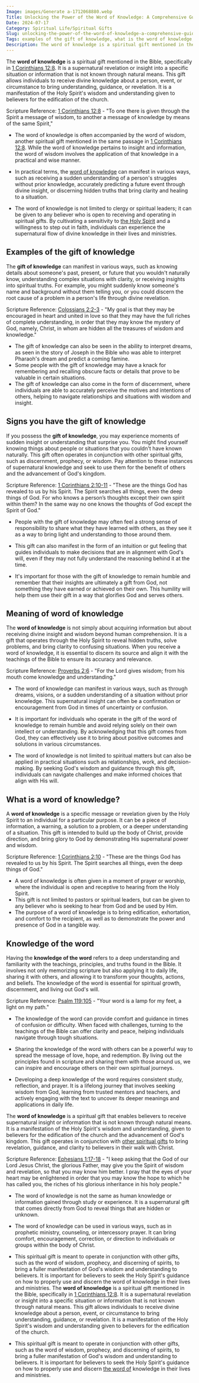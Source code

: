 ```yaml
---
Image: images/Generate a-1712068880.webp
Title: Unlocking the Power of the Word of Knowledge: A Comprehensive Guide for Christian Believers
Date: 2024-07-17
Category: Spiritual Life/Spiritual Gifts
Slug: unlocking-the-power-of-the-word-of-knowledge-a-comprehensive-guide-for-christian-believers
Tags: examples of the gift of knowledge, what is the word of knowledge, knowledge of the word, signs you have the gift of knowledge, meaning of word of knowledge, what is a word of knowledge, what is word of knowledge, word of knowledge meaning, spiritual life, spiritual gifts
Description: The word of knowledge is a spiritual gift mentioned in the Bible specifically in 1 Corinthians 128 It is a supernatural revelation or insight into a specific situation or information that is not known through natural means This gift allows individuals to receive divine knowledge about a person event or
---
```


The **word of knowledge** is a spiritual gift mentioned in the Bible, specifically in [1 Corinthians 12:8](https://www.bibleref.com/1-Corinthians/12/1-Corinthians-12-8.html). It is a supernatural revelation or insight into a specific situation or information that is not known through natural means. This gift allows individuals to receive divine knowledge about a person, event, or circumstance to bring understanding, guidance, or revelation. It is a manifestation of the Holy Spirit's wisdom and understanding given to believers for the edification of the church.

Scripture Reference: [1 Corinthians 12:8](https://www.bibleref.com/1-Corinthians/12/1-Corinthians-12-8.html) - "To one there is given through the Spirit a message of wisdom, to another a message of knowledge by means of the same Spirit,"

- The word of knowledge is often accompanied by the word of wisdom, another spiritual gift mentioned in the same passage in [1 Corinthians 12:8](https://www.bibleref.com/1-Corinthians/12/1-Corinthians-12-8.html). While the word of knowledge pertains to insight and information, the word of wisdom involves the application of that knowledge in a practical and wise manner.

- In practical terms, the [word of knowledge](/unlocking-your-divine-potential-comprehensive-guide-spiritual-gifts) can manifest in various ways, such as receiving a sudden understanding of a person's struggles without prior knowledge, accurately predicting a future event through divine insight, or discerning hidden truths that bring clarity and healing to a situation.

- The word of knowledge is not limited to clergy or spiritual leaders; it can be given to any believer who is open to receiving and operating in spiritual gifts. By cultivating a sensitivity to [the Holy Spirit](/praying-for-a-sick-friend-discovering-hope-and-comfort-through-faith) and a willingness to step out in faith, individuals can experience the supernatural flow of divine knowledge in their lives and ministries.

## Examples of the gift of knowledge

The **gift of knowledge** can manifest in various ways, such as knowing details about someone's past, present, or future that you wouldn't naturally know, understanding complex situations with clarity, or receiving insights into spiritual truths. For example, you might suddenly know someone's name and background without them telling you, or you could discern the root cause of a problem in a person's life through divine revelation.

Scripture Reference: [Colossians 2:2-3](https://www.bibleref.com/Colossians/2/Colossians-2-2.html) - "My goal is that they may be encouraged in heart and united in love so that they may have the full riches of complete understanding, in order that they may know the mystery of God, namely, Christ, in whom are hidden all the treasures of wisdom and knowledge."

- The gift of knowledge can also be seen in the ability to interpret dreams, as seen in the story of Joseph in the Bible who was able to interpret Pharaoh's dream and predict a coming famine.
- Some people with the gift of knowledge may have a knack for remembering and recalling obscure facts or details that prove to be valuable in certain situations.
- The gift of knowledge can also come in the form of discernment, where individuals are able to accurately perceive the motives and intentions of others, helping to navigate relationships and situations with wisdom and insight.

## Signs you have the gift of knowledge

If you possess the **gift of knowledge**, you may experience moments of sudden insight or understanding that surprise you. You might find yourself knowing things about people or situations that you couldn't have known naturally. This gift often operates in conjunction with other spiritual gifts, such as discernment, prophecy, or wisdom. Pay attention to these instances of supernatural knowledge and seek to use them for the benefit of others and the advancement of God's kingdom.

Scripture Reference: [1 Corinthians 2:10-11](https://www.bibleref.com/1-Corinthians/2/1-Corinthians-2-10.html) - "These are the things God has revealed to us by his Spirit. The Spirit searches all things, even the deep things of God. For who knows a person’s thoughts except their own spirit within them? In the same way no one knows the thoughts of God except the Spirit of God."

- People with the gift of knowledge may often feel a strong sense of responsibility to share what they have learned with others, as they see it as a way to bring light and understanding to those around them.

- This gift can also manifest in the form of an intuition or gut feeling that guides individuals to make decisions that are in alignment with God's will, even if they may not fully understand the reasoning behind it at the time.

- It's important for those with the gift of knowledge to remain humble and remember that their insights are ultimately a gift from God, not something they have earned or achieved on their own. This humility will help them use their gift in a way that glorifies God and serves others.

## Meaning of word of knowledge

The **word of knowledge** is not simply about acquiring information but about receiving divine insight and wisdom beyond human comprehension. It is a gift that operates through the Holy Spirit to reveal hidden truths, solve problems, and bring clarity to confusing situations. When you receive a word of knowledge, it is essential to discern its source and align it with the teachings of the Bible to ensure its accuracy and relevance.

Scripture Reference: [Proverbs 2:6](https://www.bibleref.com/Proverbs/2/Proverbs-2-6.html) - "For the Lord gives wisdom; from his mouth come knowledge and understanding."

- The word of knowledge can manifest in various ways, such as through dreams, visions, or a sudden understanding of a situation without prior knowledge. This supernatural insight can often be a confirmation or encouragement from God in times of uncertainty or confusion.

- It is important for individuals who operate in the gift of the word of knowledge to remain humble and avoid relying solely on their own intellect or understanding. By acknowledging that this gift comes from God, they can effectively use it to bring about positive outcomes and solutions in various circumstances.

- The word of knowledge is not limited to spiritual matters but can also be applied in practical situations such as relationships, work, and decision-making. By seeking God's wisdom and guidance through this gift, individuals can navigate challenges and make informed choices that align with His will.

## What is a word of knowledge?

A **word of knowledge** is a specific message or revelation given by the Holy Spirit to an individual for a particular purpose. It can be a piece of information, a warning, a solution to a problem, or a deeper understanding of a situation. This gift is intended to build up the body of Christ, provide direction, and bring glory to God by demonstrating His supernatural power and wisdom.

Scripture Reference: [1 Corinthians 2:10](https://www.bibleref.com/1-Corinthians/2/1-Corinthians-2-10.html) - "These are the things God has revealed to us by his Spirit. The Spirit searches all things, even the deep things of God."

- A word of knowledge is often given in a moment of prayer or worship, where the individual is open and receptive to hearing from the Holy Spirit.
- This gift is not limited to pastors or spiritual leaders, but can be given to any believer who is seeking to hear from God and be used by Him.
- The purpose of a word of knowledge is to bring edification, exhortation, and comfort to the recipient, as well as to demonstrate the power and presence of God in a tangible way.

## Knowledge of the word

Having the **knowledge of the word** refers to a deep understanding and familiarity with the teachings, principles, and truths found in the Bible. It involves not only memorizing scripture but also applying it to daily life, sharing it with others, and allowing it to transform your thoughts, actions, and beliefs. The knowledge of the word is essential for spiritual growth, discernment, and living out God's will.

Scripture Reference: [Psalm 119:105](https://www.bibleref.com/Psalm/119/Psalm-119-105.html) - "Your word is a lamp for my feet, a light on my path."

- The knowledge of the word can provide comfort and guidance in times of confusion or difficulty. When faced with challenges, turning to the teachings of the Bible can offer clarity and peace, helping individuals navigate through tough situations.

- Sharing the knowledge of the word with others can be a powerful way to spread the message of love, hope, and redemption. By living out the principles found in scripture and sharing them with those around us, we can inspire and encourage others on their own spiritual journeys.

- Developing a deep knowledge of the word requires consistent study, reflection, and prayer. It is a lifelong journey that involves seeking wisdom from God, learning from trusted mentors and teachers, and actively engaging with the text to uncover its deeper meanings and applications in daily life.

The **word of knowledge** is a spiritual gift that enables believers to receive supernatural insight or information that is not known through natural means. It is a manifestation of the Holy Spirit's wisdom and understanding, given to believers for the edification of the church and the advancement of God's kingdom. This gift operates in conjunction with [other spiritual gifts](/unveiling-the-prophetic-gift-meaning-and-relevance-for-christian-believers) to bring revelation, guidance, and clarity to believers in their walk with Christ.

Scripture Reference: [Ephesians 1:17-18](https://www.bibleref.com/Ephesians/1/Ephesians-1-17.html) - "I keep asking that the God of our Lord Jesus Christ, the glorious Father, may give you the Spirit of wisdom and revelation, so that you may know him better. I pray that the eyes of your heart may be enlightened in order that you may know the hope to which he has called you, the riches of his glorious inheritance in his holy people."

- The word of knowledge is not the same as human knowledge or information gained through study or experience. It is a supernatural gift that comes directly from God to reveal things that are hidden or unknown.

- The word of knowledge can be used in various ways, such as in prophetic ministry, counseling, or intercessory prayer. It can bring comfort, encouragement, correction, or direction to individuals or groups within the body of Christ.

- This spiritual gift is meant to operate in conjunction with other gifts, such as the word of wisdom, prophecy, and discerning of spirits, to bring a fuller manifestation of God's wisdom and understanding to believers. It is important for believers to seek the Holy Spirit's guidance on how to properly use and discern the word of knowledge in their lives and ministries.
The **word of knowledge** is a spiritual gift mentioned in the Bible, specifically in [1 Corinthians 12:8](https://www.bibleref.com/1-Corinthians/12/1-Corinthians-12-8.html). It is a supernatural revelation or insight into a specific situation or information that is not known through natural means. This gift allows individuals to receive divine knowledge about a person, event, or circumstance to bring understanding, guidance, or revelation. It is a manifestation of the Holy Spirit's wisdom and understanding given to believers for the edification of the church.

- This spiritual gift is meant to operate in conjunction with other gifts, such as the word of wisdom, prophecy, and discerning of spirits, to bring a fuller manifestation of God's wisdom and understanding to believers. It is important for believers to seek the Holy Spirit's guidance on how to properly use and discern [the word of](/top-50-spiritual-weapons-for-warfare-a-biblical-guide-for-christian-warriors) knowledge in their lives and ministries.